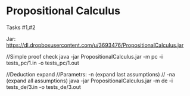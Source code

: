Propositional Calculus
======================

Tasks #1,#2

Jar: https://dl.dropboxusercontent.com/u/3693476/PropositionalCalculus.jar

//Simple proof check
java -jar PropositionalCalculus.jar -m pc -i tests_pc/1.in -o tests_pc/1.out


//Deduction expand
//Parametrs: -n <number> (expand <number> last assumptions)
// -na (expand all assumptions)
java -jar PropositionalCalculus.jar -m de -i tests_de/3.in -o tests_de/3.out

